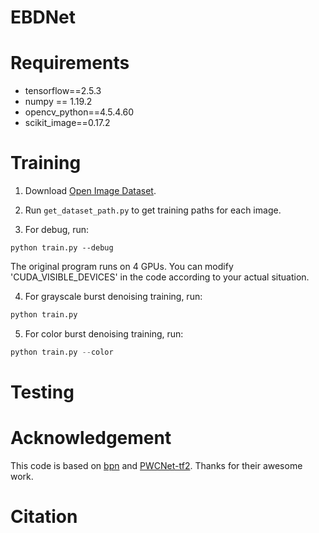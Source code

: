 # EBDNet

# Requirements

- tensorflow==2.5.3
- numpy == 1.19.2
- opencv_python==4.5.4.60
- scikit_image==0.17.2

# Training

1. Download [Open Image Dataset](https://github.com/cvdfoundation/open-images-dataset).

2. Run `get_dataset_path.py` to get training paths for each image. 

3. For debug, run:
```
python train.py --debug
```

The original program runs on 4 GPUs. You can modify 'CUDA_VISIBLE_DEVICES' in the code according to your actual situation.

4. For grayscale burst denoising training, run:

```Python
python train.py
```

5. For color burst denoising training, run:

```Python
python train.py --color
```


# Testing




# Acknowledgement

This code is based on [bpn](https://github.com/likesum/bpn) and [PWCNet-tf2](https://github.com/hellochick/PWCNet-tf2). Thanks for their awesome work.


# Citation
